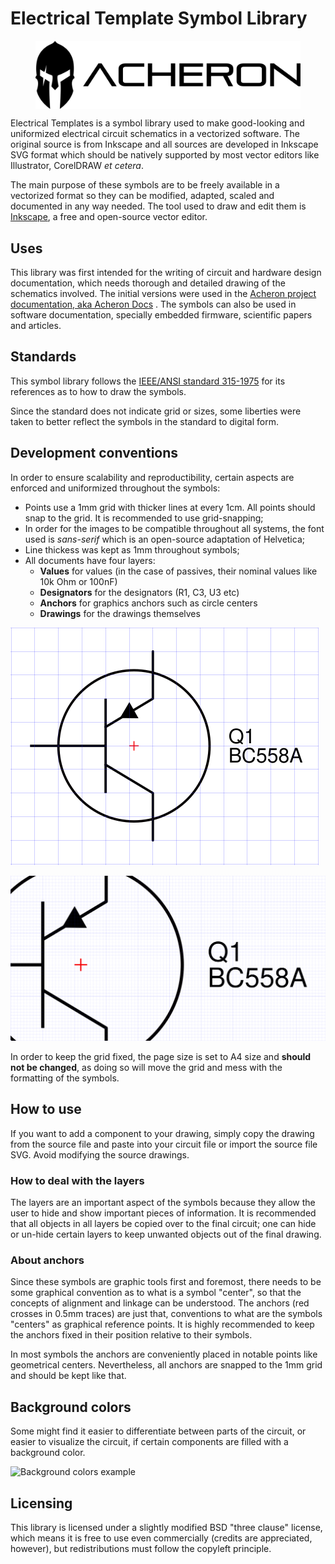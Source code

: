 # Electrical Template Symbol Library

<figure>                                                                                                                                                                                                                                                                                                                                                                              
  <img src="https://raw.githubusercontent.com/Gondolindrim/file_hosting/main/acheron_graphics/acheron_long.svg" width="600" align="middle"/>
</figure>

Electrical Templates is a symbol library used to make good-looking and uniformized electrical circuit schematics in a vectorized software. The original source is from Inkscape and all sources are developed in Inkscape SVG format which should be natively supported by most vector editors like Illustrator, CorelDRAW *et cetera*.

The main purpose of these symbols are to be freely available in a vectorized format so they can be modified, adapted, scaled and documented in any way needed. The tool used to draw and edit them is [Inkscape](https://inkscape.org/), a free and open-source vector editor.

## Uses

This library was first intended for the writing of circuit and hardware design documentation, which needs thorough and detailed drawing of the schematics involved. The initial versions were used in the [Acheron project documentation, aka Acheron Docs](http://acheronproject.com) . The symbols can also be used in software documentation, specially embedded firmware, scientific papers and articles.

## Standards

This symbol library follows the [IEEE/ANSI standard 315-1975](https://standards.ieee.org/standard/315-1975.html) for its references as to how to draw the symbols.

Since the standard does not indicate grid or sizes, some liberties were taken to better reflect the symbols in the standard to digital form.

## Development conventions

In order to ensure scalability and reproductibility, certain aspects are enforced and uniformized throughout the symbols:

- Points use a 1mm grid with thicker lines at every 1cm. All points should snap to the grid. It is recommended to use grid-snapping;
- In order for the images to be compatible throughout all systems, the font used is *sans-serif* which is an open-source adaptation of Helvetica;
- Line thickess was kept as 1mm throughout symbols;
- All documents have four layers:
	- **Values** for values (in the case of passives, their nominal values like 10k Ohm or 100nF)
	- **Designators** for the designators (R1, C3, U3 etc)
	- **Anchors** for graphics anchors such as circle centers
	- **Drawings** for the drawings themselves

![Grid example](./readme/bjt_example_1.png)

![Grid example zoom](./readme/bjt_example_2.png)

In order to keep the grid fixed, the page size is set to A4 size and **should not be changed**, as doing so will move the grid and mess with the formatting of the symbols.

## How to use

If you want to add a component to your drawing, simply copy the drawing from the source file and paste into your circuit file or import the source file SVG. Avoid modifying the source drawings.

### How to deal with the layers

The layers are an important aspect of the symbols because they allow the user to hide and show important pieces of information. It is recommended that all objects in all layers be copied over to the final circuit; one can hide or un-hide certain layers to keep unwanted objects out of the final drawing.

### About anchors

Since these symbols are graphic tools first and foremost, there needs to be some graphical convention as to what is a symbol "center", so that the concepts of alignment and linkage can be understood. The anchors (red crosses in 0.5mm traces) are just that, conventions to what are the symbols "centers" as graphical reference points. It is highly recommended to keep the anchors fixed in their position relative to their symbols.

In most symbols the anchors are conveniently placed in notable points like geometrical centers. Nevertheless, all anchors are snapped to the 1mm grid and should be kept like that.

## Background colors

Some might find it easier to differentiate between parts of the circuit, or easier to visualize the circuit, if certain components are filled with a background color.

![Background colors example](./readme/amplifier_background_example.svg)

## Licensing

This library is licensed under a slightly modified BSD "three clause" license, which means it is free to use even commercially (credits are appreciated, however), but redistributions must follow the copyleft principle.
